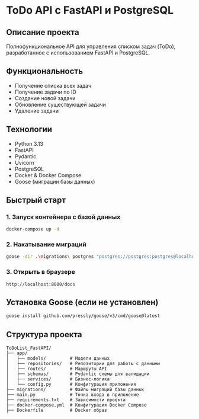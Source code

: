# ToDo API с FastAPI и PostgreSQL

## Описание проекта

Полнофункциональное API для управления списком задач (ToDo), разработанное с использованием FastAPI и PostgreSQL.

## Функциональность

- Получение списка всех задач
- Получение задачи по ID
- Создание новой задачи
- Обновление существующей задачи
- Удаление задачи

## Технологии

- Python 3.13
- FastAPI
- Pydantic
- Uvicorn
- PostgreSQL
- Docker & Docker Compose
- Goose (миграции базы данных)

## Быстрый старт

### 1. Запуск контейнера с базой данных
```bash
docker-compose up -d
```

### 2. Накатывание миграций
```bash
goose -dir .\migrations\ postgres "postgres://postgres:postgres@localhost:5432/todolist?sslmode=disable" up
```

### 3. Открыть в браузере
```
http://localhost:8000/docs
```

## Установка Goose (если не установлен)

```bash
goose install github.com/pressly/goose/v3/cmd/goose@latest
```

## Структура проекта

```
ToDoList_FastAPI/
├── app/
│   ├── models/         # Модели данных
│   ├── repositories/   # Репозитории для работы с данными
│   ├── routes/         # Маршруты API
│   ├── schemas/        # Pydantic схемы для валидации
│   ├── services/       # Бизнес-логика
│   └── config.py       # Конфигурация приложения
├── migrations/         # Файлы миграций базы данных
├── main.py             # Точка входа в приложение
├── requirements.txt    # Зависимости проекта
├── docker-compose.yml  # Конфигурация Docker Compose
├── Dockerfile          # Docker образ
```